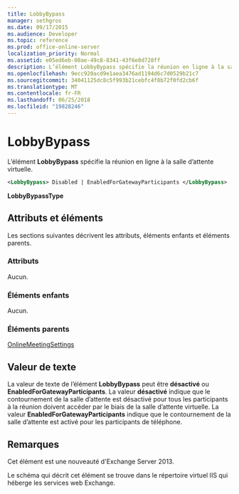 ```yaml
---
title: LobbyBypass
manager: sethgros
ms.date: 09/17/2015
ms.audience: Developer
ms.topic: reference
ms.prod: office-online-server
localization_priority: Normal
ms.assetid: e05ed6eb-00ae-49c8-8341-43f6e0d728ff
description: L’élément LobbyBypass spécifie la réunion en ligne à la salle d’attente virtuelle.
ms.openlocfilehash: 9ecc920acd9e1aea3476ad1194d6c7d0529b21c7
ms.sourcegitcommit: 34041125dc8c5f993b21cebfc4f8b72f0fd2cb6f
ms.translationtype: MT
ms.contentlocale: fr-FR
ms.lasthandoff: 06/25/2018
ms.locfileid: "19828246"
---
```

# <a name="lobbybypass"></a>LobbyBypass

L’élément **LobbyBypass** spécifie la réunion en ligne à la salle d’attente virtuelle. 
  
```XML
<LobbyBypass> Disabled | EnabledForGatewayParticipants </LobbyBypass>
```

 **LobbyBypassType**
## <a name="attributes-and-elements"></a>Attributs et éléments

Les sections suivantes décrivent les attributs, éléments enfants et éléments parents.
  
### <a name="attributes"></a>Attributs

Aucun.
  
### <a name="child-elements"></a>Éléments enfants

Aucun.
  
### <a name="parent-elements"></a>Éléments parents

[OnlineMeetingSettings](onlinemeetingsettings.md)
  
## <a name="text-value"></a>Valeur de texte

La valeur de texte de l’élément **LobbyBypass** peut être **désactivé** ou **EnabledForGatewayParticipants**. La valeur **désactivé** indique que le contournement de la salle d’attente est désactivé pour tous les participants à la réunion doivent accéder par le biais de la salle d’attente virtuelle. La valeur **EnabledForGatewayParticipants** indique que le contournement de la salle d’attente est activé pour les participants de téléphone. 
  
## <a name="remarks"></a>Remarques

Cet élément est une nouveauté d'Exchange Server 2013.
  
Le schéma qui décrit cet élément se trouve dans le répertoire virtuel IIS qui héberge les services web Exchange.
  

